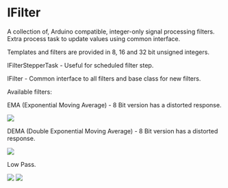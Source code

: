 # IFilter

A collection of, Arduino compatible, integer-only signal processing filters.
Extra process task to update values using common interface.

Templates and filters are provided in 8, 16 and 32 bit unsigned integers.


IFilterStepperTask - Useful for scheduled filter step.

IFilter - Common interface to all filters and base class for new filters.



Available filters:

EMA (Exponential Moving Average) - 8 Bit version has a distorted response.

![](https://raw.githubusercontent.com/GitMoDu/IFilter/master/Media/EMA.png)

DEMA (Double Exponential Moving Average) - 8 Bit version has a distorted response.

![](https://raw.githubusercontent.com/GitMoDu/IFilter/master/Media/DEMA.png)

Low Pass.

![](https://raw.githubusercontent.com/GitMoDu/IFilter/master/Media/LowPass.png)
![](https://raw.githubusercontent.com/GitMoDu/IFilter/master/Media/LowPassFactor.png)